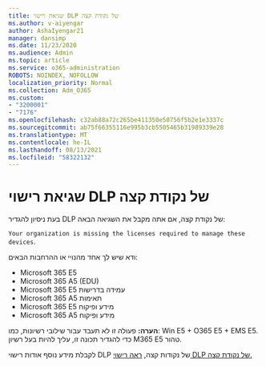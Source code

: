 ```yaml
---
title: שגיאת רישוי DLP של נקודת קצה
ms.author: v-aiyengar
author: AshaIyengar21
manager: dansimp
ms.date: 11/23/2020
ms.audience: Admin
ms.topic: article
ms.service: o365-administration
ROBOTS: NOINDEX, NOFOLLOW
localization_priority: Normal
ms.collection: Adm_O365
ms.custom:
- "3200001"
- "7176"
ms.openlocfilehash: c32ab88a72c265be411350e50756f5b2e1e3337c
ms.sourcegitcommit: ab75f66355116e995b3cb5505465b31989339e28
ms.translationtype: MT
ms.contentlocale: he-IL
ms.lasthandoff: 08/13/2021
ms.locfileid: "58322132"
---
```

# <a name="endpoint-dlp-licensing-error"></a>שגיאת רישוי DLP של נקודת קצה

בעת ניסיון להגדיר DLP של נקודת קצה, אם אתה מקבל את השגיאה הבאה:

`Your organization is missing the licenses required to manage these devices`.

ודא שיש לך אחד מהנויי או ההרחבות הבאים:

- Microsoft 365 E5
- Microsoft 365 A5 (EDU)
- Microsoft 365 E5 עמידה בדרישות
- Microsoft 365 A5 תאימות
- Microsoft 365 E5 מידע ופיקוח
- Microsoft 365 A5 מידע ופיקוח

**הערה:** פעולה זו לא תעבד עבור שילובי רשיונות, כמו: Win E5 + O365 E5 + EMS E5. כדי להגדיר תכונה זו, עליך להיות בעל רשיון M365 E5 טהור.

לקבלת מידע נוסף אודות רישוי DLP של נקודות קצה, [ראה רישוי DLP של נקודת קצה.](https://docs.microsoft.com/microsoft-365/compliance/endpoint-dlp-getting-started#onboarding-devices-into-device-management)

